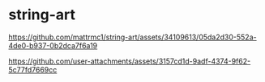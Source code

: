 # string-art

https://github.com/mattrmc1/string-art/assets/34109613/05da2d30-552a-4de0-b937-0b2dca7f6a19

https://github.com/user-attachments/assets/3157cd1d-9adf-4374-9f62-5c77fd7669cc


